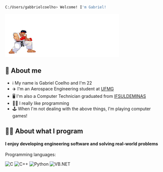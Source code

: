 ```zsh
C:/Users/gabbrielcoelho> Welcome! I'm Gabriel!
```

<img src="hadouken-pixelated.gif" alt="hadouken"/>

## 🧐 About me

- ℹ️ My name is Gabriel Coelho and I'm 22
- ✈️ I'm an Aerospace Engineering student at <a href="https://ufmg.br/a-universidade">UFMG</a>
- 🖥️ I'm also a Computer Technician graduated from <a href="https://portal.ifsuldeminas.edu.br/index.php">IFSULDEMINAS</a>
- 👨‍💻 I really like programming
- 🕹️ When I'm not dealing with the above things, I'm playing computer games!

## 👨‍💻 About what I program

#### I enjoy developing engineering software and solving real-world problems

Programming languages:

![C](https://img.shields.io/badge/C-00599C?logo=c&logoColor=white&style=for-the-badge)
![C++](https://img.shields.io/badge/C%2B%2B-00599C?logo=c%2B%2B&logoColor=white&style=for-the-badge)
![Python](https://img.shields.io/badge/Python-3776AB?logo=python&logoColor=white&style=for-the-badge)
![VB.NET](https://img.shields.io/badge/VB.NET-5C2D91?logo=visual-basic&logoColor=white&style=for-the-badge)




